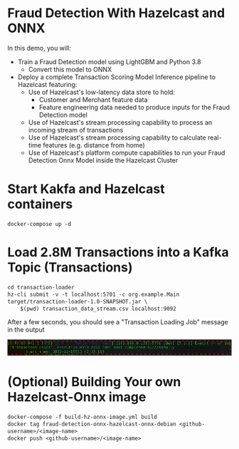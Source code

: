 # Fraud Detection With Hazelcast and ONNX

In this demo, you will:
* Train a Fraud Detection model using LightGBM and Python 3.8  
    * Convert this model to ONNX
* Deploy a complete Transaction Scoring Model Inference pipeline to Hazelcast featuring:
    * Use of Hazelcast's low-latency data store to hold:
        * Customer and Merchant feature data
        * Feature engineering data needed to produce inputs for the Fraud Detection model
    * Use of Hazelcast's stream processing capability to process an incoming stream of transactions
    * Use of Hazelcast's stream processing capability to calculate real-time features (e.g. distance from home)
    * Use of Hazelcast's platform compute capabilities to run your Fraud Detection Onnx Model inside the Hazelcast Cluster
    

# Start Kakfa and Hazelcast containers
```
docker-compose up -d
```

# Load 2.8M Transactions into a Kafka Topic (Transactions)
```
cd transaction-loader 
hz-cli submit -v -t localhost:5701 -c org.example.Main target/transaction-loader-1.0-SNAPSHOT.jar \
    $(pwd) transaction_data_stream.csv localhost:9092
```

After a few seconds, you should see a "Transaction Loading Job" message in the output

![Transaction Loading Job Success Message](./images/transaction-loader-msg.png)



# (Optional) Building Your own Hazelcast-Onnx image
```
docker-compose -f build-hz-onnx-image.yml build
docker tag fraud-detection-onnx-hazelcast-onnx-debian <github-username>/<image-name>
docker push <github-username>/<image-name> 
```
